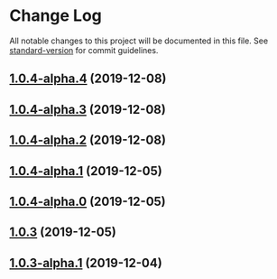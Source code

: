 # Change Log

All notable changes to this project will be documented in this file. See [standard-version](https://github.com/conventional-changelog/standard-version) for commit guidelines.

<a name="1.0.4-alpha.4"></a>
## [1.0.4-alpha.4](https://github.com/hackash/node-hk-zip/compare/v1.0.4-alpha.3...v1.0.4-alpha.4) (2019-12-08)



<a name="1.0.4-alpha.3"></a>
## [1.0.4-alpha.3](https://github.com/hackash/node-hk-zip/compare/v1.0.4-alpha.2...v1.0.4-alpha.3) (2019-12-08)



<a name="1.0.4-alpha.2"></a>
## [1.0.4-alpha.2](https://github.com/hackash/node-hk-zip/compare/v1.0.4-alpha.1...v1.0.4-alpha.2) (2019-12-08)



<a name="1.0.4-alpha.1"></a>
## [1.0.4-alpha.1](https://github.com/hackash/node-hk-zip/compare/v1.0.4-alpha.0...v1.0.4-alpha.1) (2019-12-05)



<a name="1.0.4-alpha.0"></a>
## [1.0.4-alpha.0](https://github.com/hackash/node-hk-zip/compare/v1.0.3-alpha.1...v1.0.4-alpha.0) (2019-12-05)



<a name="1.0.3"></a>
## [1.0.3](https://github.com/hackash/node-hk-zip/compare/v1.0.3-alpha.1...v1.0.3) (2019-12-05)



<a name="1.0.3-alpha.1"></a>
## [1.0.3-alpha.1](https://github.com/hackash/node-hk-zip/compare/v1.0.3-alpha.0...v1.0.3-alpha.1) (2019-12-04)
